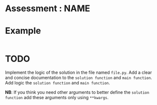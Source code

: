 # Assessment : __NAME__


# Example

```python


```

# TODO
Implement the logic of the solution in the file named `file.py`.
Add a clear and concise documentation to the `solution function` and `main function`.
Add logic the `solution function` and `main function`.

**NB**: If you think you need other arguments to better define the `solution function` add these arguments only using `**kwargs`.
